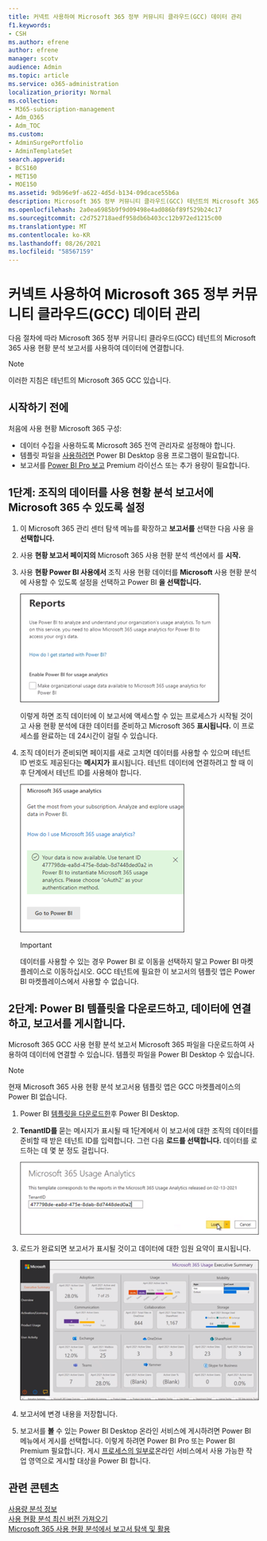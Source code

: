 ```yaml
---
title: 커넥트 사용하여 Microsoft 365 정부 커뮤니티 클라우드(GCC) 데이터 관리
f1.keywords:
- CSH
ms.author: efrene
author: efrene
manager: scotv
audience: Admin
ms.topic: article
ms.service: o365-administration
localization_priority: Normal
ms.collection:
- M365-subscription-management
- Adm_O365
- Adm_TOC
ms.custom:
- AdminSurgePortfolio
- AdminTemplateSet
search.appverid:
- BCS160
- MET150
- MOE150
ms.assetid: 9db96e9f-a622-4d5d-b134-09dcace55b6a
description: Microsoft 365 정부 커뮤니티 클라우드(GCC) 테넌트의 Microsoft 365 사용 현황 분석 템플릿 앱을 사용하여 데이터에 연결하는 방법을 Power BI.
ms.openlocfilehash: 2a0ea6985b9f9d09498e4ad086bf89f529b24c17
ms.sourcegitcommit: c2d752718aedf958db6b403cc12b972ed1215c00
ms.translationtype: MT
ms.contentlocale: ko-KR
ms.lasthandoff: 08/26/2021
ms.locfileid: "58567159"
---
```

# <a name="connect-to-microsoft-365-government-community-cloud-gcc-data-with-usage-analytics"></a>커넥트 사용하여 Microsoft 365 정부 커뮤니티 클라우드(GCC) 데이터 관리

다음 절차에 따라 Microsoft 365 정부 커뮤니티 클라우드(GCC) 테넌트의 Microsoft 365 사용 현황 분석 보고서를 사용하여 데이터에 연결합니다. 

> [!NOTE]
> 이러한 지침은 테넌트의 Microsoft 365 GCC 있습니다. 

## <a name="before-you-begin"></a>시작하기 전에

처음에 사용 현황 Microsoft 365 구성: 

- 데이터 수집을 사용하도록 Microsoft 365 전역 관리자로 설정해야 합니다. 
- 템플릿 파일을 [사용하려면](https://powerbi.microsoft.com/en-us/desktop/) Power BI Desktop 응용 프로그램이 필요합니다. 
- 보고서를 [Power BI Pro 보고](https://go.microsoft.com/fwlink/p/?linkid=845347) Premium 라이선스 또는 추가 용량이 필요합니다. 

## <a name="step-1-make-you-organizations-data-available-for-the-microsoft-365-usage-analytics-report"></a>1단계: 조직의 데이터를 사용 현황 분석 보고서에 Microsoft 365 수 있도록 설정

1. 이 Microsoft 365 관리 센터 탐색 메뉴를 확장하고 **보고서를** 선택한 다음 사용 을 **선택합니다.** 
2. 사용 **현황 보고서 페이지의** Microsoft 365 사용 현황 분석 섹션에서 를 **시작.** 
3. 사용 **현황 Power BI 사용에서** 조직 사용 현황 데이터를 **Microsoft** 사용 현황 분석에 사용할 수 있도록 설정을 선택하고 Power BI **을 선택합니다.**

    ![테넌트 데이터를 사용할 수 있도록 합니다.](../../media/usage-analytics/make-data-available.png) 



    이렇게 하면 조직 데이터에 이 보고서에 액세스할 수 있는 프로세스가 시작될 것이고 사용 현황 분석에 대한 데이터를 준비하고 Microsoft 365 **표시됩니다.** 이 프로세스를 완료하는 데 24시간이 걸릴 수 있습니다. 

4. 조직 데이터가 준비되면 페이지를 새로 고치면 데이터를 사용할 수 있으며 테넌트 ID 번호도 제공된다는 **메시지가** 표시됩니다. 테넌트 데이터에 연결하려고 할 때 이후 단계에서 테넌트 ID를 사용해야 합니다. 
 
    ![테넌트 ID입니다.](../../media/usage-analytics/tenant-id-gcc.png) 
 
    > [!IMPORTANT]
    > 데이터를 사용할 수 있는 경우 Power BI 로 이동을 선택하지 말고 Power BI 마켓플레이스로 이동하십시오.  GCC 테넌트에 필요한 이 보고서의 템플릿 앱은 Power BI 마켓플레이스에서 사용할 수 없습니다.  


## <a name="step-2-download-the-power-bi-template-connect-to-your-data-and-publish-the-report"></a>2단계: Power BI 템플릿을 다운로드하고, 데이터에 연결하고, 보고서를 게시합니다.

Microsoft 365 GCC 사용 현황 분석 보고서 Microsoft 365 파일을 다운로드하여 사용하여 데이터에 연결할 수 있습니다. 템플릿 파일을 Power BI Desktop 수 있습니다. 

 > [!NOTE]
 > 현재 Microsoft 365 사용 현황 분석 보고서용 템플릿 앱은 GCC 마켓플레이스의 Power BI 없습니다.  

1. Power BI [템플릿을 다운로드한](https://download.microsoft.com/download/7/8/2/782ba8a7-8d89-4958-a315-dab04c3b620c/Microsoft%20365%20Usage%20Analytics.pbit)후 Power BI Desktop. 
2. **TenantID를** 묻는 메시지가 표시될 때 1단계에서 이 보고서에 대한 조직의 데이터를 준비할 때 받은 테넌트 ID를 입력합니다. 그런 다음 **로드를 선택합니다.** 데이터를 로드하는 데 몇 분 정도 걸립니다. 

    ![테넌트 ID를 입력합니다.](../../media/usage-analytics/add-tenant-id.png) 



3. 로드가 완료되면 보고서가 표시될 것이고 데이터에 대한 임원 요약이 표시됩니다. 

    ![Executive Summary.](../../media/usage-analytics/exec-summary.png) 
 

4. 보고서에 변경 내용을 저장합니다. 
5. 보고서를 **볼** 수 있는 Power BI Desktop 온라인 서비스에 게시하려면 Power BI 메뉴에서 게시를 선택합니다. 이렇게 하려면 Power BI Pro 또는 Power BI Premium 필요합니다. 게시 [프로세스의 일부로](/power-bi/create-reports/desktop-upload-desktop-files#to-publish-a-power-bi-desktop-dataset-and-reports)온라인 서비스에서 사용 가능한 작업 영역으로 게시할 대상을 Power BI 합니다.

## <a name="related-content"></a>관련 콘텐츠

[사용량 분석 정보](usage-analytics.md) </br>
[사용 현황 분석 최신 버전 가져오기](get-the-latest-version-of-usage-analytics.md) </br>
[Microsoft 365 사용 현황 분석에서 보고서 탐색 및 활용](navigate-and-utilize-reports.md) </br>